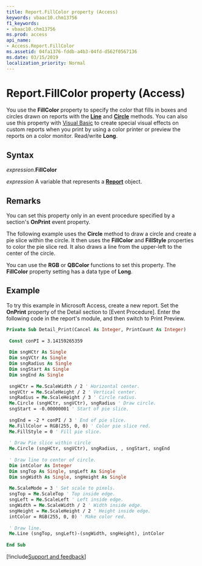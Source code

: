 ```yaml
---
title: Report.FillColor property (Access)
keywords: vbaac10.chm13756
f1_keywords:
- vbaac10.chm13756
ms.prod: access
api_name:
- Access.Report.FillColor
ms.assetid: 04fa1376-fddb-a4b3-04fd-d562f0567136
ms.date: 03/15/2019
localization_priority: Normal
---
```



# Report.FillColor property (Access)

You use the **FillColor** property to specify the color that fills in boxes and circles drawn on reports with the **[Line](Access.Report.Line.md)** and **[Circle](Access.Report.Circle.md)** methods. You can also use this property with [Visual Basic](../access/Concepts/Settings/set-properties-by-using-visual-basic.md) to create special visual effects on custom reports when you print by using a color printer or preview the reports on a color monitor. Read/write **Long**.


## Syntax

_expression_.**FillColor**

_expression_ A variable that represents a **[Report](Access.Report.md)** object.


## Remarks

You can set this property only in an event procedure specified by a section's **OnPrint** event property.

The following example uses the **Circle** method to draw a circle and create a pie slice within the circle. It then uses the **FillColor** and **FillStyle** properties to color the pie slice red. It also draws a line from the upper-left to the center of the circle.

You can use the **RGB** or **QBColor** functions to set this property. The **FillColor** property setting has a data type of **Long**.


## Example

To try this example in Microsoft Access, create a new report. Set the **OnPrint** property of the Detail section to [Event Procedure]. Enter the following code in the report's module, and then switch to Print Preview.

```vb
Private Sub Detail_Print(Cancel As Integer, PrintCount As Integer) 
 
 Const conPI = 3.14159265359 
 
 Dim sngHCtr As Single 
 Dim sngVCtr As Single 
 Dim sngRadius As Single 
 Dim sngStart As Single 
 Dim sngEnd As Single 
 
 sngHCtr = Me.ScaleWidth / 2 ' Horizontal center. 
 sngVCtr = Me.ScaleHeight / 2 ' Vertical center. 
 sngRadius = Me.ScaleHeight / 3 ' Circle radius. 
 Me.Circle (sngHCtr, sngVCtr), sngRadius ' Draw circle. 
 sngStart = -0.00000001 ' Start of pie slice. 
 
 sngEnd = -2 * conPI / 3 ' End of pie slice. 
 Me.FillColor = RGB(255, 0, 0) ' Color pie slice red. 
 Me.FillStyle = 0 ' Fill pie slice. 
 
 ' Draw Pie slice within circle 
 Me.Circle (sngHCtr, sngVCtr), sngRadius, , sngStart, sngEnd 
 
 ' Draw line to center of circle. 
 Dim intColor As Integer 
 Dim sngTop As Single, sngLeft As Single 
 Dim sngWidth As Single, sngHeight As Single 
 
 Me.ScaleMode = 3 ' Set scale to pixels. 
 sngTop = Me.ScaleTop ' Top inside edge. 
 sngLeft = Me.ScaleLeft ' Left inside edge. 
 sngWidth = Me.ScaleWidth / 2 ' Width inside edge. 
 sngHeight = Me.ScaleHeight / 2 ' Height inside edge. 
 intColor = RGB(255, 0, 0) ' Make color red. 
 
 ' Draw line. 
 Me.Line (sngTop, sngLeft)-(sngWidth, sngHeight), intColor 
 
End Sub
```




[!include[Support and feedback](~/includes/feedback-boilerplate.md)]